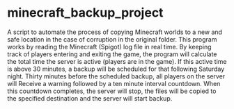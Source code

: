 # minecraft_backup_project

A script to automate the process of copying Minecraft worlds to a new and safe location in the case of corruption in the original folder.
This program works by reading the Minecraft (Spigot) log file in real time. By keeping track of players entering and exiting the game,
the program will calculate the total time the server is active (players are in the game). If this active time is above 30 minutes,
a backup will be scheduled for that following Saturday night. Thirty minutes before the scheduled backup, all players on the server will 
Receive a warning followed by a ten minute interval countdown. When this countdown completes, the server will stop, 
the files will be copied to the specified destination and the server will start backup.

